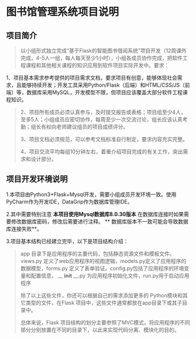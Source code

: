 # 图书馆管理系统项目说明

## 项目简介

> 以小组形式独立完成“基于Flask的智能图书借阅系统”项目开发（12周课外完成，4-5人一组，每人每天至少1小时），小组各成员协作完成，把软件工程课程和其他相关课程的知识应用到软件项目实际开发中。要求：
>
>
1、项目基本需求参考提供的项目需求文档，要求项目有创意，能够体现社会需求，且能够持续开发；开发工具采用Python/Flask（后端）和HTML/CSS/JS（前端）等，数据库采用MySQL，开发模型不限，但项目应该覆盖大部分软件工程课程知识。
>
> 2、项目所有成员必须认真参与，及时提交报告或表格；项目组至少4人，至多5人；小组成员应密切协作，每周至少一次交流讨论，组长应该认真考勤；组长有权向老师建议组员的项目成绩评分。
>
> 3、项目文档必须规范，可以参考文档标准自行制定，要求内容充实完整。
>
> 4、项目交流平均每组10分钟左右，着重介绍项目完成的有关工作，突出需求和设计部分。

## 项目开发环境说明

1.本项目由Python3+Flask+Mysql开发，需要小组成员开发环境一致。使用PyCharm作为开发IDE，DataGrip作为数据库管理IDE。

2.其中需要特别注意 **本项目使用Mysql数据库8.0.30版本** 在数据库连接时如果需要修改数据库密码，修改后需要进行注释。 **
数据库版本不一致可能会导致数据库连接失败**。

3.项目基本结构已经建立完毕，以下是项目结构介绍：

> app 目录下是应用程序的主要代码，包括静态资源文件和模板文件。views.py 定义了web应用程序的视图逻辑，models.py定义了应用程序的数据模型，forms.py
> 定义了表单验证。config.py包括了应用程序的环境变量和配置信息， __ __init__ __.py 为应用程序初始化文件，run.py用于启动应用程序
>
> 除了以上这些文件，你还可以根据自己的需求添加更多的 Python模块和其它类型的文件，在Flask 项目中，这些文件通常都放在app目录下或其子目录中。
>
> 总体来说，Flask 项目结构的划分主要参照了MVC模式，将应用程序的不同部分分别放置在不同的目录下，以此来实现代码分离、模块化的目的。





